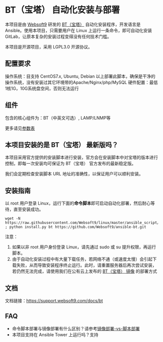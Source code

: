 # BT（宝塔） 自动化安装与部署

本项目是由 [Websoft9](http://www.websoft9.com) 研发的 [BT（宝塔）](https://www.bt.cn/) 自动化安装程序，开发语言是 Ansible。使用本项目，只需要用户在 Linux 上运行一条命令，即可自动化安装 GitLab，让原本复杂的安装过程变得没有任何技术门槛。  

本项目是开源项目，采用 LGPL3.0 开源协议。

## 配置要求

操作系统：目支持 CentOS7.x, Ubuntu, Debian 以上部署此脚本，确保是干净的操作系统，没有安装过其它环境带的Apache/Nginx/php/MySQL 
硬件配置：最低1核1G，10G系统盘空间，否则无法运行

## 组件

包含的核心组件为：BT（中英文可选）, LAMP/LNMP等

更多请见[参数表](/docs/zh/stack-components.md)

## 本项目安装的是 BT（宝塔） 最新版吗？

本项目采用官方提供的安装脚本进行安装，官方会在安装脚本中对宝塔的版本进行控制，即每一次安装均可保证为 BT（宝塔） 官方发布的最新稳定版。

我们会定期检查安装脚本 URL 地址的准确性，以保证用户可以顺利安装。

## 安装指南

以 root 用户登录 Linux，运行下面的**命令脚本**即可启动自动化部署，然后耐心等待，直至安装成功。

```
wget -N https://raw.githubusercontent.com/Websoft9/linux/master/ansible_script/install.py ; python install.py bt https://github.com/Websoft9/ansible-bt.git

```  

注意：  

1. 如果以非 root 用户身份登录 Linux，请先通过 sudo 或 su 提升权限，再运行脚本。
2. 由于自动化安装过程中有大量下载任务，若网络不通（或速度太慢）会引起下载失败，从而导致安装程序终止运行。此时，请重置服务器后再次尝试安装，若仍然无法完成，请使用我们在公有云上发布的 [BT（宝塔） 镜像](https://apps.websoft9.com/bt) 的部署方式


## 文档

文档链接：https://support.websoft9.com/docs/bt

## FAQ

- 命令脚本部署与镜像部署有什么区别？请参考[镜像部署-vs-脚本部署](https://support.websoft9.com/docs/faq/zh/bz-product.html#镜像部署-vs-脚本部署)
- 本项目支持在 Ansible Tower 上运行吗？支持